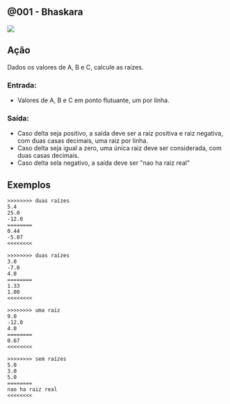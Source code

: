 ## @001 - Bhaskara

![](https://raw.githubusercontent.com/qxcodefup/arcade/master/base/001/cover.jpg)

## Ação

Dados os valores de A, B e C, calcule as raízes.

### Entrada:
- Valores de A, B e C em ponto flutuante, um por linha.

### Saída:
- Caso delta seja positivo, a saída deve ser a raiz positiva e raiz negativa, com duas casas decimais, uma raiz por linha.
- Caso delta seja igual a zero, uma única raiz deve ser considerada, com duas casas decimais.
- Caso delta sela negativo, a saída deve ser "nao ha raiz real"

## Exemplos

```
>>>>>>>> duas raízes
5.4
25.0
-12.0
========
0.44
-5.07
<<<<<<<<

>>>>>>>> duas raízes
3.0
-7.0
4.0
========
1.33
1.00
<<<<<<<<

>>>>>>>> uma raiz
9.0
-12.0
4.0
========
0.67
<<<<<<<<

>>>>>>>> sem raízes
5.0
3.0
5.0
========
nao ha raiz real
<<<<<<<<
```
